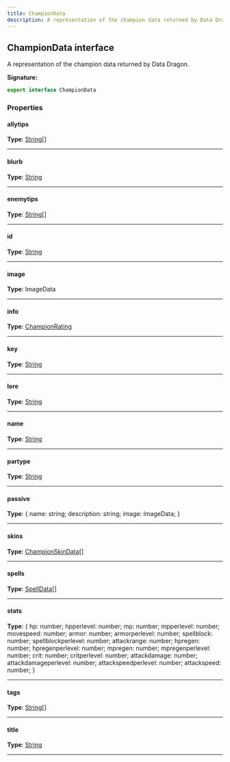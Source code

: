 ```yaml
---
title: ChampionData
description: A representation of the champion data returned by Data Dragon.
---
```


## ChampionData interface

A representation of the champion data returned by Data Dragon.

**Signature:**

```ts
export interface ChampionData 
```

### Properties

#### allytips



**Type**: [String](https://developer.mozilla.org/en-US/docs/Web/JavaScript/Reference/Global_Objects/String)[]

---

#### blurb



**Type**: [String](https://developer.mozilla.org/en-US/docs/Web/JavaScript/Reference/Global_Objects/String)

---

#### enemytips



**Type**: [String](https://developer.mozilla.org/en-US/docs/Web/JavaScript/Reference/Global_Objects/String)[]

---

#### id



**Type**: [String](https://developer.mozilla.org/en-US/docs/Web/JavaScript/Reference/Global_Objects/String)

---

#### image



**Type**: ImageData

---

#### info



**Type**: [ChampionRating](/api/championrating)

---

#### key



**Type**: [String](https://developer.mozilla.org/en-US/docs/Web/JavaScript/Reference/Global_Objects/String)

---

#### lore



**Type**: [String](https://developer.mozilla.org/en-US/docs/Web/JavaScript/Reference/Global_Objects/String)

---

#### name



**Type**: [String](https://developer.mozilla.org/en-US/docs/Web/JavaScript/Reference/Global_Objects/String)

---

#### partype



**Type**: [String](https://developer.mozilla.org/en-US/docs/Web/JavaScript/Reference/Global_Objects/String)

---

#### passive



**Type**: {         name: string;         description: string;         image: ImageData;     }

---

#### skins



**Type**: [ChampionSkinData](/api/championskindata)[]

---

#### spells



**Type**: [SpellData](/api/spelldata)[]

---

#### stats



**Type**: {         hp: number;         hpperlevel: number;         mp: number;         mpperlevel: number;         movespeed: number;         armor: number;         armorperlevel: number;         spellblock: number;         spellblockperlevel: number;         attackrange: number;         hpregen: number;         hpregenperlevel: number;         mpregen: number;         mpregenperlevel: number;         crit: number;         critperlevel: number;         attackdamage: number;         attackdamageperlevel: number;         attackspeedperlevel: number;         attackspeed: number;     }

---

#### tags



**Type**: [String](https://developer.mozilla.org/en-US/docs/Web/JavaScript/Reference/Global_Objects/String)[]

---

#### title



**Type**: [String](https://developer.mozilla.org/en-US/docs/Web/JavaScript/Reference/Global_Objects/String)

---

